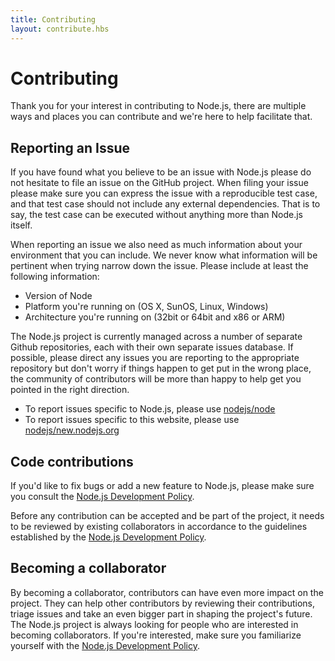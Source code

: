 ```yaml
---
title: Contributing
layout: contribute.hbs
---
```


# Contributing

Thank you for your interest in contributing to Node.js, there are multiple ways and places you can contribute and we're here to help facilitate that.

## Reporting an Issue

If you have found what you believe to be an issue with Node.js please do not hesitate to file an issue on the GitHub project. When filing your issue please make sure you can express the issue with a reproducible test case, and that test case should not include any external dependencies. That is to say, the test case can be executed without anything more than Node.js itself.

When reporting an issue we also need as much information about your environment that you can include. We never know what information will be pertinent when trying narrow down the issue. Please include at least the following information:

* Version of Node
* Platform you're running on (OS X, SunOS, Linux, Windows)
* Architecture you're running on (32bit or 64bit and x86 or ARM)

The Node.js project is currently managed across a number of separate Github repositories, each with their own separate issues database. If possible, please direct any issues you are reporting to the appropriate repository but don't worry if things happen to get put in the wrong place, the community of contributors will be more than happy to help get you pointed in the right direction.

* To report issues specific to Node.js, please use [nodejs/node](https://github.com/nodejs/node)
* To report issues specific to this website, please use [nodejs/new.nodejs.org](https://github.com/nodejs/new.nodejs.org/issues)

## Code contributions

If you'd like to fix bugs or add a new feature to Node.js, please make sure you consult the [Node.js Development Policy](https://github.com/nodejs/dev-policy).

Before any contribution can be accepted and be part of the project, it needs to be reviewed by existing collaborators in accordance to the guidelines established by the [Node.js Development Policy](https://github.com/nodejs/dev-policy).

## Becoming a collaborator

By becoming a collaborator, contributors can have even more impact on the project. They can help other contributors by reviewing their contributions, triage issues and take an even bigger part in shaping the project's future. The Node.js project is always looking for people who are interested in becoming collaborators. If you're interested, make sure you familiarize yourself with the [Node.js Development Policy](https://github.com/nodejs/dev-policy).
